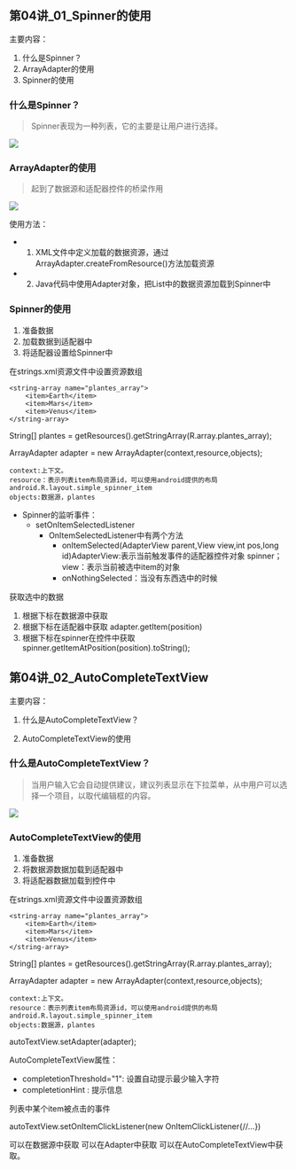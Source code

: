 ## 第04讲_01_Spinner的使用


主要内容：

1. 什么是Spinner？
2. ArrayAdapter的使用
3. Spinner的使用


### 什么是Spinner？

> Spinner表现为一种列表，它的主要是让用户进行选择。

![](http://www.jcodecraeer.com/uploads/20150105/1420392233199796.png)


### ArrayAdapter的使用

> 起到了数据源和适配器控件的桥梁作用

![](http://1)

使用方法：

- 1. XML文件中定义加载的数据资源，通过ArrayAdapter.createFromResource()方法加载资源
- 2. Java代码中使用Adapter对象，把List<T>中的数据资源加载到Spinner中


### Spinner的使用

1. 准备数据
2. 加载数据到适配器中
3. 将适配器设置给Spinner中


在strings.xml资源文件中设置资源数组

	<string-array name="plantes_array">
		<item>Earth</item>
		<item>Mars</item>
		<item>Venus</item>
	</string-array>

String[] plantes = getResources().getStringArray(R.array.plantes_array);


ArrayAdapter<String> adapter = new ArrayAdapter<String>(context,resource,objects);

	context:上下文。
	resource：表示列表item布局资源id，可以使用android提供的布局android.R.layout.simple_spinner_item
	objects:数据源，plantes

- Spinner的监听事件：
	- setOnItemSelectedListener
		- OnItemSelectedListener中有两个方法
			- onItemSelected(AdapterView parent,View view,int pos,long id)AdapterView:表示当前触发事件的适配器控件对象 spinner；view：表示当前被选中item的对象
			- onNothingSelected：当没有东西选中的时候

获取选中的数据

1. 根据下标在数据源中获取 
2. 根据下标在适配器中获取 adapter.getItem(position)
3. 根据下标在spinner在控件中获取 spinner.getItemAtPosition(position).toString();


## 第04讲_02_AutoCompleteTextView

主要内容：

1. 什么是AutoCompleteTextView？

2. AutoCompleteTextView的使用


### 什么是AutoCompleteTextView？


> 当用户输入它会自动提供建议，建议列表显示在下拉菜单，从中用户可以选择一个项目，以取代编辑框的内容。

![](http://images.cnitblog.com/blog/446475/201409/131644517621390.jpg)


### AutoCompleteTextView的使用

1. 准备数据
2. 将数据源数据加载到适配器中
3. 将适配器数据加载到控件中



在strings.xml资源文件中设置资源数组

	<string-array name="plantes_array">
		<item>Earth</item>
		<item>Mars</item>
		<item>Venus</item>
	</string-array>

String[] plantes = getResources().getStringArray(R.array.plantes_array);


ArrayAdapter<String> adapter = new ArrayAdapter<String>(context,resource,objects);

	context:上下文。
	resource：表示列表item布局资源id，可以使用android提供的布局android.R.layout.simple_spinner_item
	objects:数据源，plantes

autoTextView.setAdapter(adapter);


AutoCompleteTextView属性：

- completetionThreshold="1": 设置自动提示最少输入字符
- completetionHint : 提示信息


列表中某个item被点击的事件

autoTextView.setOnItemClickListener(new OnItemClickListener{//...})

可以在数据源中获取 可以在Adapter中获取 可以在AutoCompleteTextView中获取。